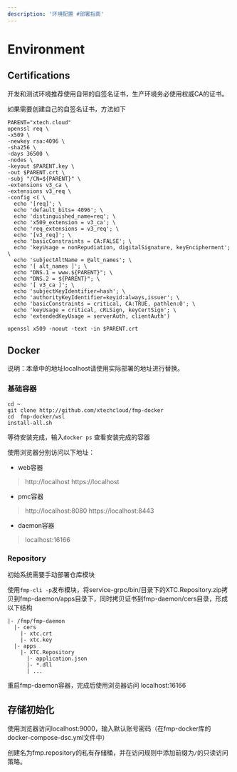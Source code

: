 ```yaml
---
description: '环境配置 #部署指南'
---
```


# Environment

## Certifications

开发和测试环境推荐使用自带的自签名证书，生产环境务必使用权威CA的证书。

如果需要创建自己的自签名证书，方法如下

```shell
PARENT="xtech.cloud"
openssl req \
-x509 \
-newkey rsa:4096 \
-sha256 \
-days 36500 \
-nodes \
-keyout $PARENT.key \
-out $PARENT.crt \
-subj "/CN=${PARENT}" \
-extensions v3_ca \
-extensions v3_req \
-config <( \
  echo '[req]'; \
  echo 'default_bits= 4096'; \
  echo 'distinguished_name=req'; \
  echo 'x509_extension = v3_ca'; \
  echo 'req_extensions = v3_req'; \
  echo '[v3_req]'; \
  echo 'basicConstraints = CA:FALSE'; \
  echo 'keyUsage = nonRepudiation, digitalSignature, keyEncipherment'; \
  echo 'subjectAltName = @alt_names'; \
  echo '[ alt_names ]'; \
  echo "DNS.1 = www.${PARENT}"; \
  echo "DNS.2 = ${PARENT}"; \
  echo '[ v3_ca ]'; \
  echo 'subjectKeyIdentifier=hash'; \
  echo 'authorityKeyIdentifier=keyid:always,issuer'; \
  echo 'basicConstraints = critical, CA:TRUE, pathlen:0'; \
  echo 'keyUsage = critical, cRLSign, keyCertSign'; \
  echo 'extendedKeyUsage = serverAuth, clientAuth')

openssl x509 -noout -text -in $PARENT.crt
```

## Docker

说明：本章中的地址localhost请使用实际部署的地址进行替换。

### 基础容器

```shell
cd ~
git clone http://github.com/xtechcloud/fmp-docker
cd  fmp-docker/wsl
install-all.sh
```

等待安装完成，输入`docker ps` 查看安装完成的容器

使用浏览器分别访问以下地址：

* web容器

> http://localhost
> https://localhost

* pmc容器

> http://localhost:8080
> https://localhost:8443

* daemon容器

> localhost:16166



### Repository

初始系统需要手动部署仓库模块

使用`fmp-cli -p`发布模块，将service-grpc/bin/目录下的XTC.Repository.zip拷贝到fmp-daemon/apps目录下，同时拷贝证书到fmp-daemon/cers目录，形成以下结构

```
|- /fmp/fmp-daemon
  |- cers
    |- xtc.crt
    |- xtc.key
  |- apps
    |- XTC.Repository
      |- application.json
      |- *.dll
      | ...
```

重启fmp-daemon容器，完成后使用浏览器访问 localhost:16166

## 存储初始化

使用浏览器访问localhost:9000，输入默认账号密码（在fmp-docker库的docker-compose-dsc.yml文件中）

创建名为fmp.repository的私有存储桶，并在访问规则中添加前缀为`/`的只读访问策略。

